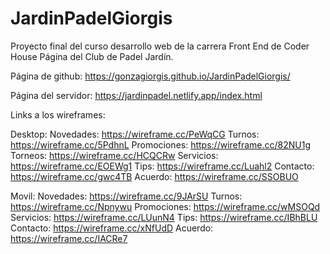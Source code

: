 # JardinPadelGiorgis
Proyecto final del curso desarrollo web de la carrera Front End de Coder House
Página del Club de Padel Jardín.

Página de github:
https://gonzagiorgis.github.io/JardinPadelGiorgis/

Página del servidor:
https://jardinpadel.netlify.app/index.html

Links a los wireframes:

Desktop:
    Novedades:      https://wireframe.cc/PeWqCG
    Turnos:         https://wireframe.cc/5PdhnL
    Promociones:    https://wireframe.cc/82NU1g
    Torneos:        https://wireframe.cc/HCQCRw
    Servicios:      https://wireframe.cc/EOEWg1
    Tips:           https://wireframe.cc/Luahl2
    Contacto:       https://wireframe.cc/gwc4TB
    Acuerdo:        https://wireframe.cc/SSOBUO

Movil:
    Novedades:     https://wireframe.cc/9JArSU
    Turnos:        https://wireframe.cc/Npnywu
    Promociones:   https://wireframe.cc/wMSOQd
    Servicios:     https://wireframe.cc/LUunN4
    Tips:          https://wireframe.cc/IBhBLU
    Contacto:      https://wireframe.cc/xNfUdD
    Acuerdo:       https://wireframe.cc/IACRe7
